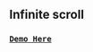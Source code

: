 ## Infinite scroll
### [**`Demo Here`**](https://coderushnepal.github.io/ManishaGora/Javascript/Assignment-12-Infinite_scroll/)
